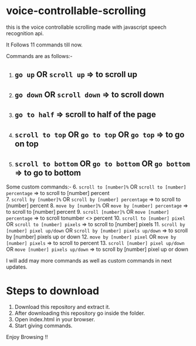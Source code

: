# voice-controllable-scrolling
this is the voice controllable scrolling made with javascript speech recognition api.

It Follows 11 commands till now.

Commands are as follows:-

1. ## `go up` OR `scroll up` => to scroll up
2. ## `go down` OR `scroll down` => to scroll down
3. ## `go to half` => scroll to half of the page
4. ## `scroll to top` OR `go to top` OR `go top` => to go on top
5. ## `scroll to bottom` OR `go to bottom` OR `go bottom` => to go to bottom

Some custom commands:-
6. `scroll to [number]%` OR `scroll to [number] percentage` => to scroll to [number] percent <br/>
7. `scroll by [number]%` OR `scroll by [number] percentage` => to scroll to [number] percent
8. `move by [number]%` OR `move by [number] percentage` => to scroll to [number] percent
9. `scroll [number]%` OR `move [number] percentage` => to scroll tonumber <> percent
10. `scroll to [number] pixel` OR `scroll to [number] pixels` => to scroll to [number] pixels
11. `scroll by [number] pixel up/down` OR `scroll by [number] pixels up/down` => to scroll by [number] pixels up or down
12. `move by [number] pixel` OR `move by [number] pixels` => to scroll to percent
13. `scroll [number] pixel up/down` OR `move [number] pixels up/down` => to scroll by [number] pixel up or down


I will add may more commands as well as custom commands in next updates.


# Steps to download

1. Download this repository and extract it.
2. After downloading this repository go inside the folder.
3. Open index.html in your browser.
4. Start giving commands.

Enjoy Browsing !!


